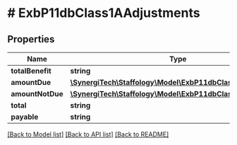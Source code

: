 # # ExbP11dbClass1AAdjustments

## Properties

Name | Type | Description | Notes
------------ | ------------- | ------------- | -------------
**totalBenefit** | **string** |  | [optional]
**amountDue** | [**\SynergiTech\Staffology\Model\ExbP11dbClass1AAdjustment**](ExbP11dbClass1AAdjustment.md) |  | [optional]
**amountNotDue** | [**\SynergiTech\Staffology\Model\ExbP11dbClass1AAdjustment**](ExbP11dbClass1AAdjustment.md) |  | [optional]
**total** | **string** |  | [optional]
**payable** | **string** |  | [optional]

[[Back to Model list]](../../README.md#models) [[Back to API list]](../../README.md#endpoints) [[Back to README]](../../README.md)
